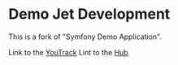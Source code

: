 Demo Jet Development
========================

This is a fork of  "Symfony Demo Application". 

Link to the [YouTrack][1] 
Lint to the [Hub][2]


[1]: https://demojetdevelopment.myjetbrains.com/youtrack
[2]: https://demojetdevelopment.myjetbrains.com/hub